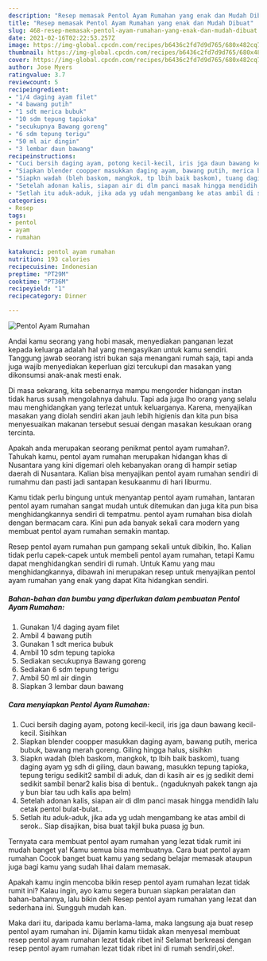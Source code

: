 ```yaml
---
description: "Resep memasak Pentol Ayam Rumahan yang enak dan Mudah Dibuat"
title: "Resep memasak Pentol Ayam Rumahan yang enak dan Mudah Dibuat"
slug: 468-resep-memasak-pentol-ayam-rumahan-yang-enak-dan-mudah-dibuat
date: 2021-02-16T02:22:53.257Z
image: https://img-global.cpcdn.com/recipes/b6436c2fd7d9d765/680x482cq70/pentol-ayam-rumahan-foto-resep-utama.jpg
thumbnail: https://img-global.cpcdn.com/recipes/b6436c2fd7d9d765/680x482cq70/pentol-ayam-rumahan-foto-resep-utama.jpg
cover: https://img-global.cpcdn.com/recipes/b6436c2fd7d9d765/680x482cq70/pentol-ayam-rumahan-foto-resep-utama.jpg
author: Jose Myers
ratingvalue: 3.7
reviewcount: 5
recipeingredient:
- "1/4 daging ayam filet"
- "4 bawang putih"
- "1 sdt merica bubuk"
- "10 sdm tepung tapioka"
- "secukupnya Bawang goreng"
- "6 sdm tepung terigu"
- "50 ml air dingin"
- "3 lembar daun bawang"
recipeinstructions:
- "Cuci bersih daging ayam, potong kecil-kecil, iris jga daun bawang kecil-kecil. Sisihkan"
- "Siapkan blender coopper masukkan daging ayam, bawang putih, merica bubuk, bawang merah goreng. Giling hingga halus, sisihkn"
- "Siapkn wadah (bleh baskom, mangkok, tp lbih baik baskom), tuang daging ayam yg sdh di giling, daun bawang, masukkn tepung tapioka, tepung terigu sedikit2 sambil di aduk, dan di kasih air es jg sedikit demi sedikit sambil benar2 kalis bisa di bentuk.. (ngaduknyah pakek tangn aja y bun biar tau udh kalis apa belm)"
- "Setelah adonan kalis, siapan air di dlm panci masak hingga mendidih lalu cetak pentol bulat-bulat.."
- "Setlah itu aduk-aduk, jika ada yg udah mengambang ke atas ambil di serok.. Siap disajikan, bisa buat takjil buka puasa jg bun."
categories:
- Resep
tags:
- pentol
- ayam
- rumahan

katakunci: pentol ayam rumahan 
nutrition: 193 calories
recipecuisine: Indonesian
preptime: "PT29M"
cooktime: "PT36M"
recipeyield: "1"
recipecategory: Dinner

---
```



![Pentol Ayam Rumahan](https://img-global.cpcdn.com/recipes/b6436c2fd7d9d765/680x482cq70/pentol-ayam-rumahan-foto-resep-utama.jpg)

Andai kamu seorang yang hobi masak, menyediakan panganan lezat kepada keluarga adalah hal yang mengasyikan untuk kamu sendiri. Tanggung jawab seorang istri bukan saja menangani rumah saja, tapi anda juga wajib menyediakan keperluan gizi tercukupi dan masakan yang dikonsumsi anak-anak mesti enak.

Di masa  sekarang, kita sebenarnya mampu mengorder hidangan instan tidak harus susah mengolahnya dahulu. Tapi ada juga lho orang yang selalu mau menghidangkan yang terlezat untuk keluarganya. Karena, menyajikan masakan yang diolah sendiri akan jauh lebih higienis dan kita pun bisa menyesuaikan makanan tersebut sesuai dengan masakan kesukaan orang tercinta. 



Apakah anda merupakan seorang penikmat pentol ayam rumahan?. Tahukah kamu, pentol ayam rumahan merupakan hidangan khas di Nusantara yang kini digemari oleh kebanyakan orang di hampir setiap daerah di Nusantara. Kalian bisa menyajikan pentol ayam rumahan sendiri di rumahmu dan pasti jadi santapan kesukaanmu di hari liburmu.

Kamu tidak perlu bingung untuk menyantap pentol ayam rumahan, lantaran pentol ayam rumahan sangat mudah untuk ditemukan dan juga kita pun bisa menghidangkannya sendiri di tempatmu. pentol ayam rumahan bisa diolah dengan bermacam cara. Kini pun ada banyak sekali cara modern yang membuat pentol ayam rumahan semakin mantap.

Resep pentol ayam rumahan pun gampang sekali untuk dibikin, lho. Kalian tidak perlu capek-capek untuk membeli pentol ayam rumahan, tetapi Kamu dapat menghidangkan sendiri di rumah. Untuk Kamu yang mau menghidangkannya, dibawah ini merupakan resep untuk menyajikan pentol ayam rumahan yang enak yang dapat Kita hidangkan sendiri.

<!--inarticleads1-->

##### Bahan-bahan dan bumbu yang diperlukan dalam pembuatan Pentol Ayam Rumahan:

1. Gunakan 1/4 daging ayam filet
1. Ambil 4 bawang putih
1. Gunakan 1 sdt merica bubuk
1. Ambil 10 sdm tepung tapioka
1. Sediakan secukupnya Bawang goreng
1. Sediakan 6 sdm tepung terigu
1. Ambil 50 ml air dingin
1. Siapkan 3 lembar daun bawang




<!--inarticleads2-->

##### Cara menyiapkan Pentol Ayam Rumahan:

1. Cuci bersih daging ayam, potong kecil-kecil, iris jga daun bawang kecil-kecil. Sisihkan
1. Siapkan blender coopper masukkan daging ayam, bawang putih, merica bubuk, bawang merah goreng. Giling hingga halus, sisihkn
1. Siapkn wadah (bleh baskom, mangkok, tp lbih baik baskom), tuang daging ayam yg sdh di giling, daun bawang, masukkn tepung tapioka, tepung terigu sedikit2 sambil di aduk, dan di kasih air es jg sedikit demi sedikit sambil benar2 kalis bisa di bentuk.. (ngaduknyah pakek tangn aja y bun biar tau udh kalis apa belm)
1. Setelah adonan kalis, siapan air di dlm panci masak hingga mendidih lalu cetak pentol bulat-bulat..
1. Setlah itu aduk-aduk, jika ada yg udah mengambang ke atas ambil di serok.. Siap disajikan, bisa buat takjil buka puasa jg bun.




Ternyata cara membuat pentol ayam rumahan yang lezat tidak rumit ini mudah banget ya! Kamu semua bisa membuatnya. Cara buat pentol ayam rumahan Cocok banget buat kamu yang sedang belajar memasak ataupun juga bagi kamu yang sudah lihai dalam memasak.

Apakah kamu ingin mencoba bikin resep pentol ayam rumahan lezat tidak rumit ini? Kalau ingin, ayo kamu segera buruan siapkan peralatan dan bahan-bahannya, lalu bikin deh Resep pentol ayam rumahan yang lezat dan sederhana ini. Sungguh mudah kan. 

Maka dari itu, daripada kamu berlama-lama, maka langsung aja buat resep pentol ayam rumahan ini. Dijamin kamu tiidak akan menyesal membuat resep pentol ayam rumahan lezat tidak ribet ini! Selamat berkreasi dengan resep pentol ayam rumahan lezat tidak ribet ini di rumah sendiri,oke!.


